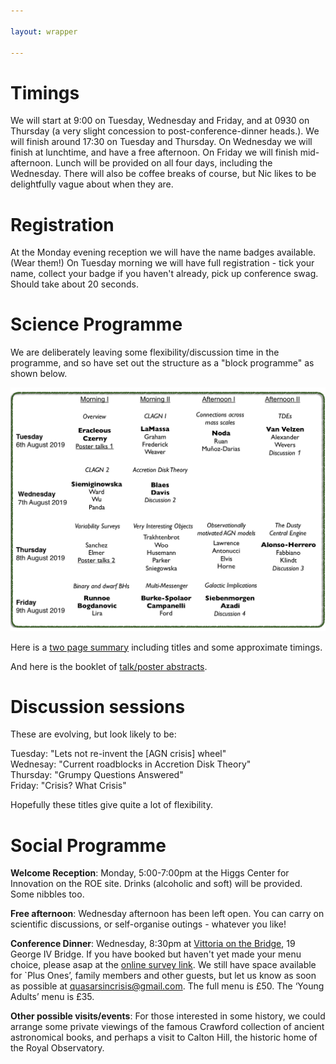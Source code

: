 ```yaml
---

layout: wrapper

---
```

# Timings

We will start at 9:00 on Tuesday, Wednesday and Friday, and at 0930 on Thursday (a very slight concession to post-conference-dinner heads.). We will finish around 17:30 on Tuesday and Thursday. On Wednesday we will finish at lunchtime, and have a free afternoon. On Friday we will finish mid-afternoon. Lunch will be provided on all four days, including the Wednesday. There will also be coffee breaks of course, but Nic likes to be delightfully vague about when they are.

# Registration

At the Monday evening reception we will have the name badges available. (Wear them!) On Tuesday morning we will have full registration - tick your name, collect your badge if you haven't already, pick up conference swag. Should take about 20 seconds.

# Science Programme

We are deliberately leaving some flexibility/discussion time in the programme, and so have set out the structure as a "block programme" as shown below. 

![Image](assets/img/QiC_2019Aug_BlockSchedule_v1pnt4.jpg)

Here is a [two page summary](assets/pdf/Programme-summary.pdf) including titles and some approximate timings.

And here is the booklet of [talk/poster abstracts](assets/pdf/QiC_Abstracts_v1pnt1.pdf).


# Discussion sessions

These are evolving, but look likely to be:

Tuesday: "Lets not re-invent the [AGN crisis] wheel"  
Wednesay: "Current roadblocks in Accretion Disk Theory"  
Thursday: "Grumpy Questions Answered"  
Friday: "Crisis? What Crisis"  

Hopefully these titles give quite a lot of flexibility.

# Social Programme

**Welcome Reception**: 
Monday, 5:00-7:00pm at the Higgs Center for Innovation on the ROE site. 
Drinks (alcoholic and soft) will be provided. Some nibbles too. 

**Free afternoon**:
Wednesday afternoon has been left open. You can carry on scientific discussions, or self-organise outings - whatever you like!

**Conference Dinner**:
Wednesday, 8:30pm at <a href="https://www.vittoriagroup.co.uk/vittoriabridge/">Vittoria on the Bridge</a>, 19 George IV Bridge. If you have booked but haven't yet made your menu choice, please asap at the <a href="https://edinburgh.onlinesurveys.ac.uk/quasars-in-crisis-additional-information">online survey link</a>. We still have space available for `Plus Ones’, family members and other guests, but let us know as soon as possible at quasarsincrisis@gmail.com. The full menu is £50. The ‘Young Adults’ menu is £35. 

**Other possible visits/events**:
For those interested in some history, we could arrange some private viewings of the famous Crawford collection of ancient astronomical books, and perhaps a visit to Calton Hill, the historic home of the Royal Observatory.


